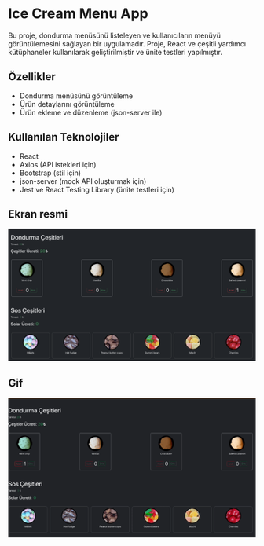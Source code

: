 # Ice Cream Menu App

Bu proje, dondurma menüsünü listeleyen ve kullanıcıların menüyü görüntülemesini sağlayan bir uygulamadır. Proje, React ve çeşitli yardımcı kütüphaneler kullanılarak geliştirilmiştir ve ünite testleri yapılmıştır.

## Özellikler

- Dondurma menüsünü görüntüleme
- Ürün detaylarını görüntüleme
- Ürün ekleme ve düzenleme (json-server ile)

## Kullanılan Teknolojiler

- React
- Axios (API istekleri için)
- Bootstrap (stil için)
- json-server (mock API oluşturmak için)
- Jest ve React Testing Library (ünite testleri için)


## Ekran resmi

![](./public/images/Ekran%20Resmi%202024-07-12%2016.27.31.png)

## Gif

![](./public/images/Zight%20Recording%202024-07-12%20at%2004.21.04%20PM.gif)







